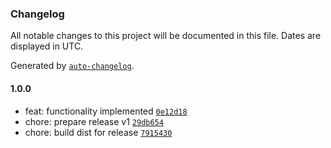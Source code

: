 ### Changelog

All notable changes to this project will be documented in this file. Dates are displayed in UTC.

Generated by [`auto-changelog`](https://github.com/CookPete/auto-changelog).

#### 1.0.0

- feat: functionality implemented [`0e12d18`](https://github.com/simplyhexagonal/i18n/commit/0e12d1809636df7f837509ad29a0c21853ea335c)
- chore: prepare release v1 [`29db654`](https://github.com/simplyhexagonal/i18n/commit/29db654d44e9b0aa7e75903fa726712eb3b825ab)
- chore: build dist for release [`7915430`](https://github.com/simplyhexagonal/i18n/commit/7915430889ad879f47fb7773db05727d596e6871)
